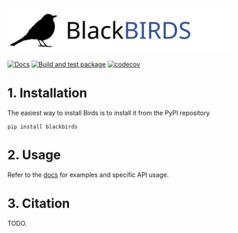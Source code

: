 ![](docs/_static/banner.svg)

[![Docs](https://github.com/arnauqb/blackbirds/actions/workflows/docs.yml/badge.svg)](https://arnau.ai/blackbirds)
[![Build and test package](https://github.com/arnauqb/birds/actions/workflows/ci.yml/badge.svg)](https://github.com/arnauqb/birds/actions/workflows/ci.yml)
[![codecov](https://codecov.io/gh/arnauqb/birds/branch/main/graph/badge.svg?token=HvwGGjA7qr)](https://codecov.io/gh/arnauqb/birds)

# 1. Installation

The easiest way to install Birds is to install it from the PyPI repository

```
pip install blackbirds
```

# 2. Usage

Refer to the [docs](https://arnau.ai/blackbirds) for examples and specific API usage.

# 3. Citation

TODO.
